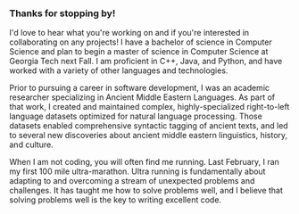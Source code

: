 ### Thanks for stopping by!

I'd love to hear what you're working on and if you're interested in collaborating on any projects! I have a bachelor of science in Computer Science and plan to begin a master of science in Computer Science at Georgia Tech next Fall. I am proficient in C++, Java, and Python, and have worked with a variety of other languages and technologies. 

Prior to pursuing a career in software development, I was an academic researcher specializing in Ancient Middle Eastern Languages. As part of that work, I created and maintained complex, highly-specialized right-to-left language datasets optimized for natural language processing. Those datasets enabled comprehensive syntactic tagging of ancient texts, and led to several new discoveries about ancient middle eastern linguistics, history, and culture.

When I am not coding, you will often find me running. Last February, I ran my first 100 mile ultra-marathon. Ultra running is fundamentally about adapting to and overcoming a stream of unexpected problems and challenges. It has taught me how to solve problems well, and I believe that solving problems well is the key to writing excellent code.
